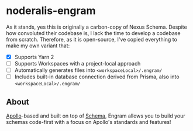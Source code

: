 # noderalis-engram

As it stands, yes this is originally a carbon-copy of Nexus Schema. Despite how convoluted their codebase is, I lack the time to develop a codebase from scratch. Therefore, as it is open-source, I've copied everything to make my own variant that:

- [x] Supports Yarn 2
- [ ] Supports Workspaces with a project-local approach
- [ ] Automatically generates files into `<workspaceLocal>/.engram/`
- [ ] Includes built-in database connection derived from Prisma, also into `<workspaceLocal>/.engram/`

## About

[Apollo](https://www.apollographql.com/)-based and built on top of [Schema](https://nexusjs.org/), Engram allows you to build your schemas code-first with a focus on Apollo's standards and features!
